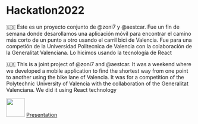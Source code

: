 ﻿# Hackatlon2022
🇪🇸 Este es un proyecto conjunto de @zoni7 y @aestcar. Fue un fin de semana donde desarollamos una aplicación móvil para encontrar el camino más corto de un punto a otro usando el carril bici de Valencia. Fue para una competión de la Universidad Politecnica de Valencia con la colaboración de la Generalitat Valenciana. Lo hicimos usando la tecnología de React

🇺🇸 This is a joint project of @zoni7 and @aestcar. It was a weekend where we developed a mobile application to find the shortest way from one point to another using the bike lane of Valencia. It was for a competition of the Polytechnic University of Valencia with the collaboration of the Generalitat Valenciana. We did it using React technology

<img src=	https://www.upv.es/imagenes/svg/logo-upv.svg width="50"> <a href="https://www.linkedin.com/feed/update/urn:li:activity:7024294842608295936/" > Presentation </a>  </br>  </br> 
